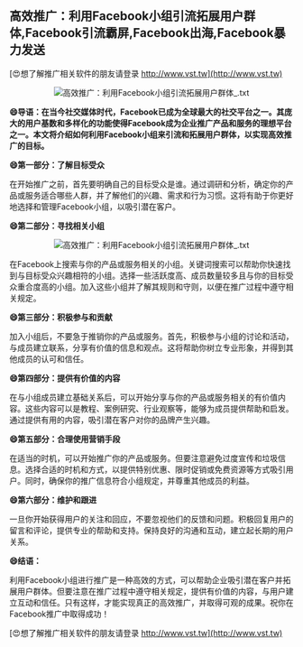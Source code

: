 ## **高效推广：利用Facebook小组引流拓展用户群体,Facebook引流霸屏,Facebook出海,Facebook暴力发送**

[😍想了解推广相关软件的朋友请登录 http://www.vst.tw](http://www.vst.tw)

 <center><img src="https://vst.tw/MP4/tuiguang/png/1.png" alt="高效推广：利用Facebook小组引流拓展用户群体_.txt"></center>

**😄导语：在当今社交媒体时代，Facebook已成为全球最大的社交平台之一。其庞大的用户基数和多样化的功能使得Facebook成为企业推广产品和服务的理想平台之一。本文将介绍如何利用Facebook小组来引流和拓展用户群体，以实现高效推广的目标。**

**😄第一部分：了解目标受众**

在开始推广之前，首先要明确自己的目标受众是谁。通过调研和分析，确定你的产品或服务适合哪些人群，并了解他们的兴趣、需求和行为习惯。这将有助于你更好地选择和管理Facebook小组，以吸引潜在客户。

**😄第二部分：寻找相关小组**

 <center><img src="https://vst.tw/MP4/tuiguang/png/0.png" alt="高效推广：利用Facebook小组引流拓展用户群体_.txt"></center>

在Facebook上搜索与你的产品或服务相关的小组。关键词搜索可以帮助你快速找到与目标受众兴趣相符的小组。选择一些活跃度高、成员数量较多且与你的目标受众重合度高的小组。加入这些小组并了解其规则和守则，以便在推广过程中遵守相关规定。

**😄第三部分：积极参与和贡献**

加入小组后，不要急于推销你的产品或服务。首先，积极参与小组的讨论和活动，与成员建立联系，分享有价值的信息和观点。这将帮助你树立专业形象，并得到其他成员的认可和信任。

**😄第四部分：提供有价值的内容**

在与小组成员建立基础关系后，可以开始分享与你的产品或服务相关的有价值内容。这些内容可以是教程、案例研究、行业观察等，能够为成员提供帮助和启发。通过提供有用的内容，吸引潜在客户对你的品牌产生兴趣。

**😄第五部分：合理使用营销手段**

在适当的时机，可以开始推广你的产品或服务。但要注意避免过度宣传和垃圾信息。选择合适的时机和方式，以提供特别优惠、限时促销或免费资源等方式吸引用户。同时，确保你的推广信息符合小组规定，并尊重其他成员的利益。

**😄第六部分：维护和跟进**

一旦你开始获得用户的关注和回应，不要忽视他们的反馈和问题。积极回复用户的留言和评论，提供专业的帮助和支持。保持良好的沟通和互动，建立起长期的用户关系。

**😄结语：**

利用Facebook小组进行推广是一种高效的方式，可以帮助企业吸引潜在客户并拓展用户群体。但要注意在推广过程中遵守相关规定，提供有价值的内容，与用户建立互动和信任。只有这样，才能实现真正的高效推广，并取得可观的成果。祝你在Facebook推广中取得成功！

[😍想了解推广相关软件的朋友请登录 http://www.vst.tw](http://www.vst.tw)




